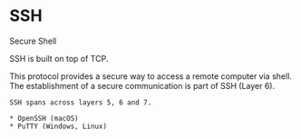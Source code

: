 # SSH

Secure Shell

SSH is built on top of TCP.

This protocol provides a secure way to access a remote computer via shell. The establishment of a secure communication is part of SSH (Layer 6).

~~~admonish hint title="SSH across multiple OSI layers"
SSH spans across layers 5, 6 and 7.
~~~

~~~admonish info title="SSH implementations"
* OpenSSH (macOS)
* PuTTY (Windows, Linux)
~~~
